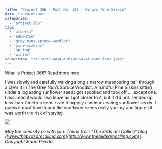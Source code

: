 ```yaml
---
title: "Project 366 - Post No. 338 - Hungry Pine Siskin"
date: "2020-03-04"
categories: 
  - "project-366"
tags: 
  - "alberta"
  - "edmonton"
  - "grey-nuns-spruce-woodlot"
  - "pine-siskins"
  - "spring"
  - "winter"
coverImage: "3477e23c-9ea9-4cb1-9664-ad5a5095fd93.jpeg"
---
```


What is Project 366? Read more [here](https://thebirdsarecalling.com/2019/03/29/project-366/).

I was slowly and carefully walking along a narrow meandering trail through a clear it in The Grey Nun’s Spruce Woodlot. A handful Pine Siskins sitting under a log eating sunflower seeds got spooked and took off...., except one. I assumed it would also leave as I got closer to it, but it did not. I ended up less than 2 metres from it and it happily continues eating sunflower seeds. I guess it must have found the sunflower seeds really yummy and figured it was worth the risk of staying.

![](https://thebirdsarecallingandimustgo.files.wordpress.com/2020/03/3477e23c-9ea9-4cb1-9664-ad5a5095fd93.jpeg?w=1024)

_May the curiosity be with you. This is from “The Birds are Calling” blog ([www.thebirdsarecalling.com](http://www.thebirdsarecalling.com)). Copyright Mario Pineda._
